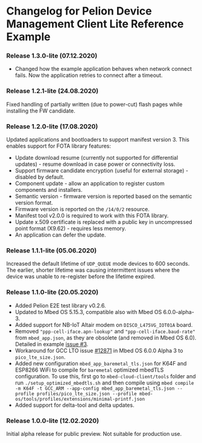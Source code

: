 # Changelog for Pelion Device Management Client Lite Reference Example

### Release 1.3.0-lite (07.12.2020)

- Changed how the example application behaves when network connect fails. Now the application retries to connect after a timeout.

### Release 1.2.1-lite (24.08.2020)

Fixed handling of partially written (due to power-cut) flash pages while installing the FW candidate.

### Release 1.2.0-lite (17.08.2020)

Updated applications and bootloaders to support manifest version 3. This enables support for FOTA library features:
- Update download resume (currently not supported for differential updates) - resume download in case power or connectivity loss.
- Support firmware candidate encryption (useful for external storage) - disabled by default.
- Component update - allow an application to register custom components and installers.
- Semantic version - firmware version is reported based on the semantic version format.
- Firmware version is reported on the `/14/0/2` resource.
- Manifest tool v2.0.0 is required to work with this FOTA library.
- Update x.509 certificate is replaced with a public key in uncompressed point format (X9.62) - requires less memory.
- An application can defer the update.

### Release 1.1.1-lite (05.06.2020)

Increased the default lifetime of `UDP_QUEUE` mode devices to 600 seconds. The earlier, shorter lifetime was causing intermittent issues where the device was unable to re-register before the lifetime expired.

### Release 1.1.0-lite (20.05.2020)

* Added Pelion E2E test library v0.2.6.
* Updated to Mbed OS 5.15.3, compatible also with Mbed OS 6.0.0-alpha-3.
* Added support for NB-IoT Altair modem on `DISCO_L475VG_IOT01A` board.
* Removed `"ppp-cell-iface.apn-lookup"` and `"ppp-cell-iface.baud-rate"` from `mbed_app.json`, as they are obsolete (and removed in Mbed OS 6.0). Detailed in example [issue #3](https://github.com/ARMmbed/pelion-client-lite-example/issues/3).
* Workaround for GCC LTO issue [#12871](https://github.com/ARMmbed/mbed-os/issues/12781) in Mbed OS 6.0.0 Alpha 3 to `pico_lte_size.json`.
* Added new configuration `mbed_app_baremetal_tls.json` for K64F and ESP8266 WiFi to compile for `baremetal` optimized mbedTLS configuration. To use this, first go to `mbed-cloud-client/tools` folder and run `./setup_optimized_mbedtls.sh` and then compile using `mbed compile -m K64F -t GCC_ARM --app-config mbed_app_baremetal_tls.json --profile profiles/pico_lte_size.json --profile mbed-os/tools/profiles/extensions/minimal-printf.json`
* Added support for delta-tool and delta updates.

### Release 1.0.0-lite (12.02.2020)

Initial alpha release for public preview. Not suitable for production use.

